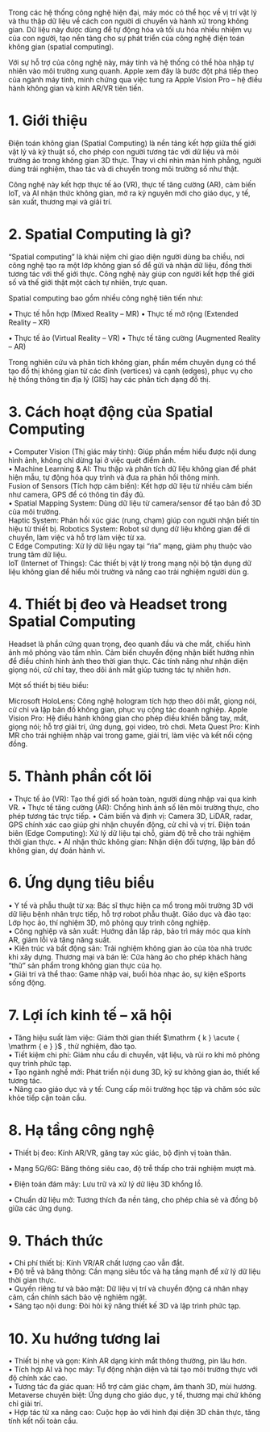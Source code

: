 

Trong các hệ thống công nghệ hiện đại, máy móc có thể học về vị trí vật lý và thu thập dữ liệu về cách con người di chuyển và hành xử trong không gian. Dữ liệu này được dùng để tự động hóa và tối ưu hóa nhiều nhiệm vụ của con người, tạo nền tảng cho sự phát triển của công nghệ điện toán không gian (spatial computing).

Với sự hỗ trợ của công nghệ này, máy tính và hệ thống có thể hòa nhập tự nhiên vào môi trường xung quanh. Apple xem đây là bước đột phá tiếp theo của ngành máy tính, minh chứng qua việc tung ra Apple Vision Pro – hệ điều hành không gian và kính AR/VR tiên tiến.

# 1. Giới thiệu

Điện toán không gian (Spatial Computing) là nền tảng kết hợp giữa thế giới vật lý và kỹ thuật số, cho phép con người tương tác với dữ liệu và môi trường ảo trong không gian 3D thực. Thay vì chỉ nhìn màn hình phẳng, người dùng trải nghiệm, thao tác và di chuyển trong môi trường số như thật.

Công nghệ này kết hợp thực tế ảo (VR), thực tế tăng cường (AR), cảm biến IoT, và AI nhận thức không gian, mở ra kỷ nguyên mới cho giáo dục, y tế, sản xuất, thương mại và giải trí.

# 2. Spatial Computing là gì?

“Spatial computing” là khái niệm chỉ giao diện người dùng ba chiều, nơi công nghệ tạo ra một lớp không gian số để gửi và nhận dữ liệu, đồng thời tương tác với thế giới thực. Công nghệ này giúp con người kết hợp thế giới số và thế giới thật một cách tự nhiên, trực quan.

Spatial computing bao gồm nhiều công nghệ tiên tiến như:

• Thực tế hỗn hợp (Mixed Reality – MR) • Thực tế mở rộng (Extended Reality – XR)



• Thực tế ảo (Virtual Reality – VR) • Thực tế tăng cường (Augmented Reality – AR)

Trong nghiên cứu và phân tích không gian, phần mềm chuyên dụng có thể tạo đồ thị không gian từ các đỉnh (vertices) và cạnh (edges), phục vụ cho hệ thống thông tin địa lý (GIS) hay các phân tích dạng đồ thị.

# 3. Cách hoạt động của Spatial Computing

• Computer Vision (Thị giác máy tính): Giúp phần mềm hiểu được nội dung hình ảnh, không chỉ dừng lại ở việc quét điểm ảnh.   
• Machine Learning & AI: Thu thập và phân tích dữ liệu không gian để phát hiện mẫu, tự động hóa quy trình và đưa ra phản hồi thông minh.   
Fusion of Sensors (Tích hợp cảm biến): Kết hợp dữ liệu từ nhiều cảm biến như camera, GPS để có thông tin đầy đủ.   
• Spatial Mapping System: Dùng dữ liệu từ camera/sensor để tạo bản đồ 3D của môi trường.   
Haptic System: Phản hồi xúc giác (rung, chạm) giúp con người nhận biết tín hiệu từ thiết bị. Robotics System: Robot sử dụng dữ liệu không gian để di chuyển, làm việc và hỗ trợ làm việc từ xa.   
C Edge Computing: Xử lý dữ liệu ngay tại “rìa” mạng, giảm phụ thuộc vào trung tâm dữ liệu.   
IoT (Internet of Things): Các thiết bị vật lý trong mạng nội bộ tận dụng dữ liệu không gian để hiểu môi trường và nâng cao trải nghiệm người dùn g.

# 4. Thiết bị đeo và Headset trong Spatial Computing



Headset là phần cứng quan trọng, đeo quanh đầu và che mắt, chiếu hình ảnh mô phỏng vào tầm nhìn. Cảm biến chuyển động nhận biết hướng nhìn để điều chỉnh hình ảnh theo thời gian thực. Các tính năng như nhận diện giọng nói, cử chỉ tay, theo dõi ánh mắt giúp tương tác tự nhiên hơn.

Một số thiết bị tiêu biểu:

Microsoft HoloLens: Công nghệ hologram tích hợp theo dõi mắt, giọng nói, cử chỉ và lập bản đồ không gian, phục vụ cộng tác doanh nghiệp. Apple Vision Pro: Hệ điều hành không gian cho phép điều khiển bằng tay, mắt, giọng nói; hỗ trợ giải trí, ứng dụng, gọi video, trò chơi. Meta Quest Pro: Kính MR cho trải nghiệm nhập vai trong game, giải trí, làm việc và kết nối cộng đồng.

# 5. Thành phần cốt lõi

• Thực tế ảo (VR): Tạo thế giới số hoàn toàn, người dùng nhập vai qua kính VR. • Thực tế tăng cường (AR): Chồng hình ảnh số lên môi trường thực, cho phép tương tác trực tiếp. • Cảm biến và định vị: Camera 3D, LiDAR, radar, GPS chính xác cao giúp ghi nhận chuyển động, cử chỉ và vị trí. Điện toán biên (Edge Computing): Xử lý dữ liệu tại chỗ, giảm độ trễ cho trải nghiệm thời gian thực. • AI nhận thức không gian: Nhận diện đối tượng, lập bản đồ không gian, dự đoán hành vi.

# 6. Ứng dụng tiêu biểu



• Y tế và phẫu thuật từ xa: Bác sĩ thực hiện ca mổ trong môi trường 3D với dữ liệu bệnh nhân trực tiếp, hỗ trợ robot phẫu thuật. Giáo dục và đào tạo: Lớp học ảo, thí nghiệm 3D, mô phỏng quy trình công nghiệp.   
• Công nghiệp và sản xuất: Hướng dẫn lắp ráp, bảo trì máy móc qua kính AR, giảm lỗi và tăng năng suất.   
• Kiến trúc và bất động sản: Trải nghiệm không gian ảo của tòa nhà trước khi xây dựng. Thương mại và bán lẻ: Cửa hàng ảo cho phép khách hàng “thử” sản phẩm trong không gian thực của họ.   
• Giải trí và thể thao: Game nhập vai, buổi hòa nhạc ảo, sự kiện eSports sống động.

# 7. Lợi ích kinh tế – xã hội

• Tăng hiệu suất làm việc: Giảm thời gian thiết $\mathrm { k } \acute { \mathrm { e } }$ , thử nghiệm, đào tạo.   
• Tiết kiệm chi phí: Giảm nhu cầu di chuyển, vật liệu, và rủi ro khi mô phỏng quy trình phức tạp.   
• Tạo ngành nghề mới: Phát triển nội dung 3D, kỹ sư không gian ảo, thiết kế tương tác.   
• Nâng cao giáo dục và y tế: Cung cấp môi trường học tập và chăm sóc sức khỏe tiếp cận toàn cầu.

# 8. Hạ tầng công nghệ

• Thiết bị đeo: Kính AR/VR, găng tay xúc giác, bộ định vị toàn thân.

• Mạng 5G/6G: Băng thông siêu cao, độ trễ thấp cho trải nghiệm mượt mà.

• Điện toán đám mây: Lưu trữ và xử lý dữ liệu 3D khổng lồ.



• Chuẩn dữ liệu mở: Tương thích đa nền tảng, cho phép chia sẻ và đồng bộ giữa các ứng dụng.

# 9. Thách thức

• Chi phí thiết bị: Kính VR/AR chất lượng cao vẫn đắt.   
• Độ trễ và băng thông: Cần mạng siêu tốc và hạ tầng mạnh để xử lý dữ liệu thời gian thực.   
• Quyền riêng tư và bảo mật: Dữ liệu vị trí và chuyển động cá nhân nhạy cảm, cần chính sách bảo vệ nghiêm ngặt.   
• Sáng tạo nội dung: Đòi hỏi kỹ năng thiết kế 3D và lập trình phức tạp.

# 10. Xu hướng tương lai

• Thiết bị nhẹ và gọn: Kính AR dạng kính mắt thông thường, pin lâu hơn.   
• Tích hợp AI và học máy: Tự động nhận diện và tái tạo môi trường thực với độ chính xác cao.   
• Tương tác đa giác quan: Hỗ trợ cảm giác chạm, âm thanh 3D, mùi hương. Metaverse chuyên biệt: Ứng dụng cho giáo dục, y tế, thương mại chứ không chỉ giải trí.   
• Hợp tác từ xa nâng cao: Cuộc họp ảo với hình đại diện 3D chân thực, tăng tính kết nối toàn cầu.